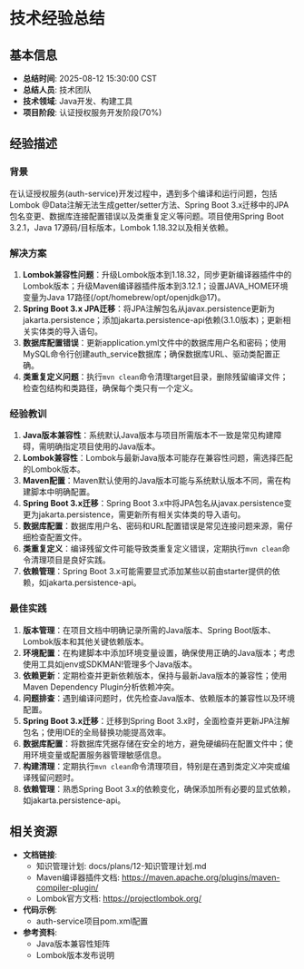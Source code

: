 # 技术经验总结

## 基本信息
- **总结时间**: 2025-08-12 15:30:00 CST
- **总结人员**: 技术团队
- **技术领域**: Java开发、构建工具
- **项目阶段**: 认证授权服务开发阶段(70%)

## 经验描述
### 背景
在认证授权服务(auth-service)开发过程中，遇到多个编译和运行问题，包括Lombok @Data注解无法生成getter/setter方法、Spring Boot 3.x迁移中的JPA包名变更、数据库连接配置错误以及类重复定义等问题。项目使用Spring Boot 3.2.1，Java 17源码/目标版本，Lombok 1.18.32以及相关依赖。

### 解决方案
1. **Lombok兼容性问题**：升级Lombok版本到1.18.32，同步更新编译器插件中的Lombok版本；升级Maven编译器插件版本到3.12.1；设置JAVA_HOME环境变量为Java 17路径(/opt/homebrew/opt/openjdk@17)。
2. **Spring Boot 3.x JPA迁移**：将JPA注解包名从javax.persistence更新为jakarta.persistence；添加jakarta.persistence-api依赖(3.1.0版本)；更新相关实体类的导入语句。
3. **数据库配置错误**：更新application.yml文件中的数据库用户名和密码；使用MySQL命令行创建auth_service数据库；确保数据库URL、驱动类配置正确。
4. **类重复定义问题**：执行`mvn clean`命令清理target目录，删除残留编译文件；检查包结构和类路径，确保每个类只有一个定义。

### 经验教训
1. **Java版本兼容性**：系统默认Java版本与项目所需版本不一致是常见构建障碍，需明确指定项目使用的Java版本。
2. **Lombok兼容性**：Lombok与最新Java版本可能存在兼容性问题，需选择匹配的Lombok版本。
3. **Maven配置**：Maven默认使用的Java版本可能与系统默认版本不同，需在构建脚本中明确配置。
4. **Spring Boot 3.x迁移**：Spring Boot 3.x中将JPA包名从javax.persistence变更为jakarta.persistence，需更新所有相关实体类的导入语句。
5. **数据库配置**：数据库用户名、密码和URL配置错误是常见连接问题来源，需仔细检查配置文件。
6. **类重复定义**：编译残留文件可能导致类重复定义错误，定期执行`mvn clean`命令清理项目是良好实践。
7. **依赖管理**：Spring Boot 3.x可能需要显式添加某些以前由starter提供的依赖，如jakarta.persistence-api。

### 最佳实践
1. **版本管理**：在项目文档中明确记录所需的Java版本、Spring Boot版本、Lombok版本和其他关键依赖版本。
2. **环境配置**：在构建脚本中添加环境变量设置，确保使用正确的Java版本；考虑使用工具如jenv或SDKMAN!管理多个Java版本。
3. **依赖更新**：定期检查并更新依赖版本，保持与最新Java版本的兼容性；使用Maven Dependency Plugin分析依赖冲突。
4. **问题排查**：遇到编译问题时，优先检查Java版本、依赖版本的兼容性以及环境配置。
5. **Spring Boot 3.x迁移**：迁移到Spring Boot 3.x时，全面检查并更新JPA注解包名；使用IDE的全局替换功能提高效率。
6. **数据库配置**：将数据库凭据存储在安全的地方，避免硬编码在配置文件中；使用环境变量或配置服务器管理敏感信息。
7. **构建清理**：定期执行`mvn clean`命令清理项目，特别是在遇到类定义冲突或编译残留问题时。
8. **依赖管理**：熟悉Spring Boot 3.x的依赖变化，确保添加所有必要的显式依赖，如jakarta.persistence-api。

## 相关资源
- **文档链接**: 
  - 知识管理计划: docs/plans/12-知识管理计划.md
  - Maven编译器插件文档: https://maven.apache.org/plugins/maven-compiler-plugin/
  - Lombok官方文档: https://projectlombok.org/
- **代码示例**: 
  - auth-service项目pom.xml配置
- **参考资料**: 
  - Java版本兼容性矩阵
  - Lombok版本发布说明